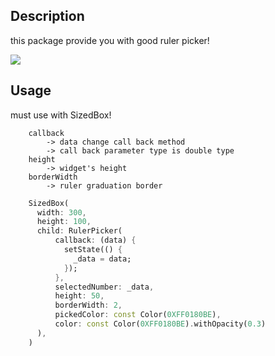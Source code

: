 ## Description
this package provide you with good ruler picker!

![](https://velog.velcdn.com/images/icecrao2/post/ae8d53d6-1bb0-4b3e-8e93-27e797192f9d/image.gif)

## Usage
must use with SizedBox!

``` 
    callback 
        -> data change call back method
        -> call back parameter type is double type
    height 
        -> widget's height
    borderWidth
        -> ruler graduation border
```

``` dart
    SizedBox(
      width: 300,
      height: 100,
      child: RulerPicker(
          callback: (data) {
            setState(() {
              _data = data;
            });
          },
          selectedNumber: _data,
          height: 50,
          borderWidth: 2,
          pickedColor: const Color(0XFF0180BE),
          color: const Color(0XFF0180BE).withOpacity(0.3)
      ),
    )
```